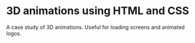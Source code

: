 # 3D animations using HTML and CSS

A case study of 3D animations. Useful for loading screens and animated logos.
